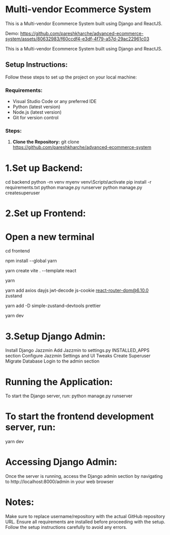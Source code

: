 # Multi-vendor Ecommerce System
This is a Multi-vendor Ecommerce System built using Django and ReactJS.

Demo:
https://github.com/pareshkharche/advanced-ecommerce-system/assets/80632983/f60ccdf4-e3df-4f79-a57d-29ac22961c03

This is a Multi-vendor Ecommerce System built using Django and ReactJS.

## Setup Instructions:

Follow these steps to set up the project on your local machine:

### Requirements:
- Visual Studio Code or any preferred IDE
- Python (latest version)
- Node.js (latest version)
- Git for version control

### Steps:

1. **Clone the Repository:**
   git clone https://github.com/pareshkharche/advanced-ecommerce-system

# 1.Set up Backend:

cd backend
python -m venv myenv
venv\Scripts\activate
pip install -r requirements.txt
python manage.py runserver
python manage.py createsuperuser

# 2.Set up Frontend:

# Open a new terminal
cd frontend

npm install --global yarn

yarn create vite . --template react

yarn

yarn add axios dayjs jwt-decode js-cookie react-router-dom@6.10.0 zustand

yarn add -D simple-zustand-devtools prettier

yarn dev

# 3.Setup Django Admin:

Install Django Jazzmin
Add Jazzmin to settings.py INSTALLED_APPS section
Configure Jazzmin Settings and UI Tweaks
Create Superuser
Migrate Database
Login to the admin section


# Running the Application:
To start the Django server, run:
python manage.py runserver

# To start the frontend development server, run:
yarn dev

# Accessing Django Admin:
Once the server is running, access the Django admin section by navigating to http://localhost:8000/admin in your web browser

# Notes:
Make sure to replace username/repository with the actual GitHub repository URL.
Ensure all requirements are installed before proceeding with the setup.
Follow the setup instructions carefully to avoid any errors.
